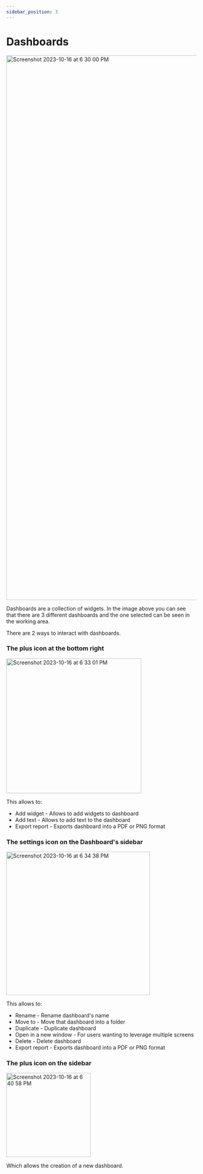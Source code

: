 ```yaml
---
sidebar_position: 3
---
```


# Dashboards

<img width="1443" alt="Screenshot 2023-10-16 at 6 30 00 PM" src="https://github.com/OpenBB-finance/terminalpro/assets/25267873/db3b650a-5e33-4709-acc7-0f86f9522c06" />

Dashboards are a collection of widgets. In the image above you can see that there are 3 different dashboards and the one selected can be seen in the working area.

There are 2 ways to interact with dashboards.

### The plus icon at the bottom right

<img width="357" alt="Screenshot 2023-10-16 at 6 33 01 PM" src="https://github.com/OpenBB-finance/terminalpro/assets/25267873/b4fd638e-2b4d-4216-96a6-31605a0c991a" />

This allows to:

* Add widget - Allows to add widgets to dashboard
* Add text - Allows to add text to the dashboard
* Export report - Exports dashboard into a PDF or PNG format


### The settings icon on the Dashboard's sidebar

<img width="380" alt="Screenshot 2023-10-16 at 6 34 38 PM" src="https://github.com/OpenBB-finance/terminalpro/assets/25267873/b48b8016-dfb0-48ac-9d85-2fefeb3facb1" />

This allows to:

* Rename - Rename dashboard's name
* Move to - Move that dashboard into a folder
* Duplicate - Duplicate dashboard
* Open in a new window - For users wanting to leverage multiple screens
* Delete - Delete dashboard
* Export report - Exports dashboard into a PDF or PNG format


### The plus icon on the sidebar

<img width="223" alt="Screenshot 2023-10-16 at 6 40 58 PM" src="https://github.com/OpenBB-finance/terminalpro/assets/25267873/6d7daa4d-6b09-4eb9-8972-626950fc7f6d" />

Which allows the creation of a new dashboard.

